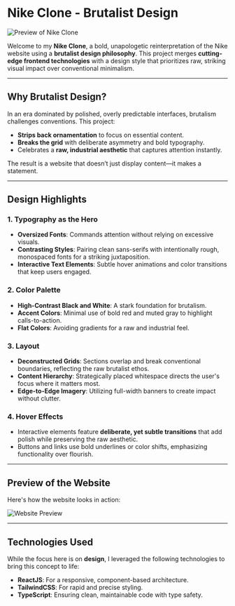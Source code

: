 # Nike Clone - Brutalist Design

![Preview of Nike Clone](./Preview.jpeg)

Welcome to my **Nike Clone**, a bold, unapologetic reinterpretation of the Nike website using a **brutalist design philosophy**. This project merges **cutting-edge frontend technologies** with a design style that prioritizes raw, striking visual impact over conventional minimalism. 

---

## Why Brutalist Design?

In an era dominated by polished, overly predictable interfaces, brutalism challenges conventions. This project:
- **Strips back ornamentation** to focus on essential content.
- **Breaks the grid** with deliberate asymmetry and bold typography.
- Celebrates a **raw, industrial aesthetic** that captures attention instantly.

The result is a website that doesn’t just display content—it makes a statement.

---

## Design Highlights

### 1. **Typography as the Hero**
- **Oversized Fonts**: Commands attention without relying on excessive visuals.
- **Contrasting Styles**: Pairing clean sans-serifs with intentionally rough, monospaced fonts for a striking juxtaposition.
- **Interactive Text Elements**: Subtle hover animations and color transitions that keep users engaged.

### 2. **Color Palette**
- **High-Contrast Black and White**: A stark foundation for brutalism.
- **Accent Colors**: Minimal use of bold red and muted gray to highlight calls-to-action.
- **Flat Colors**: Avoiding gradients for a raw and industrial feel.

### 3. **Layout**
- **Deconstructed Grids**: Sections overlap and break conventional boundaries, reflecting the raw brutalist ethos.
- **Content Hierarchy**: Strategically placed whitespace directs the user's focus where it matters most.
- **Edge-to-Edge Imagery**: Utilizing full-width banners to create impact without clutter.

### 4. **Hover Effects**
- Interactive elements feature **deliberate, yet subtle transitions** that add polish while preserving the raw aesthetic. 
- Buttons and links use bold underlines or color shifts, emphasizing functionality over flourish.

---

## Preview of the Website

Here's how the website looks in action:

![Website Preview](./Preview.jpeg)

---

## Technologies Used

While the focus here is on **design**, I leveraged the following technologies to bring this concept to life:
- **ReactJS**: For a responsive, component-based architecture.
- **TailwindCSS**: For rapid and precise styling.
- **TypeScript**: Ensuring clean, maintainable code with type safety.
